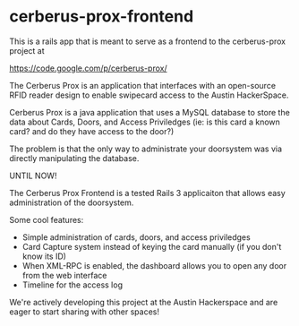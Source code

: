 # cerberus-prox-frontend

This is a rails app that is meant to serve as a frontend to the 
cerberus-prox project at

https://code.google.com/p/cerberus-prox/


The Cerberus Prox is an application that interfaces with an open-source RFID reader design to enable
swipecard access to the Austin HackerSpace.

Cerberus Prox is a java application that uses a MySQL database to store the data about Cards, Doors, and Access Priviledges
(ie: is this card a known card? and do they have access to the door?)


The problem is that the only way to administrate your doorsystem was via directly manipulating the database.

UNTIL NOW!

The Cerberus Prox Frontend is a tested Rails 3 applicaiton that allows easy administration of the doorsystem.

Some cool features:
* Simple administration of cards, doors, and access priviledges
* Card Capture system instead of keying the card manually (if you don't know its ID)
* When XML-RPC is enabled, the dashboard allows you to open any door from the web interface
* Timeline for the access log



We're actively developing this project at the Austin Hackerspace and are eager to
start sharing with other spaces!
